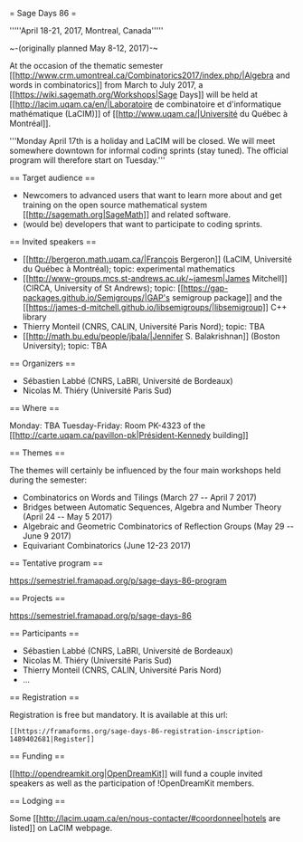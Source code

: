 = Sage Days 86 =

'''''April 18-21, 2017, Montreal, Canada'''''

~-(originally planned May 8-12, 2017)-~

At the occasion of the thematic semester [[http://www.crm.umontreal.ca/Combinatorics2017/index.php/|Algebra and words in combinatorics]] from March to July 2017, a [[https://wiki.sagemath.org/Workshops|Sage Days]] will be held at [[http://lacim.uqam.ca/en/|Laboratoire de combinatoire et d'informatique mathématique (LaCIM)]] of [[http://www.uqam.ca/|Université du Québec à Montréal]].

'''Monday April 17th is a holiday and LaCIM will be closed. We will meet somewhere downtown for informal coding sprints (stay tuned). The official program will therefore start on Tuesday.'''

== Target audience ==

 * Newcomers to advanced users that want to learn more about and get training on the open source mathematical system [[http://sagemath.org|SageMath]] and related software.
 * (would be) developers that want to participate to coding sprints.

== Invited speakers ==

 * [[http://bergeron.math.uqam.ca/|François Bergeron]] (LaCIM, Université du Québec à Montréal); topic: experimental mathematics
 * [[http://www-groups.mcs.st-andrews.ac.uk/~jamesm|James Mitchell]] (CIRCA, University of St Andrews); topic: [[https://gap-packages.github.io/Semigroups/|GAP's semigroup package]] and the [[https://james-d-mitchell.github.io/libsemigroups/|libsemigroup]] C++ library
 * Thierry Monteil (CNRS, CALIN, Université Paris Nord); topic: TBA
 * [[http://math.bu.edu/people/jbala/|Jennifer S. Balakrishnan]] (Boston University); topic: TBA

== Organizers ==

 * Sébastien Labbé (CNRS, LaBRI, Université de Bordeaux)
 * Nicolas M. Thiéry (Université Paris Sud)

== Where ==

Monday: TBA
Tuesday-Friday: Room PK-4323 of the [[http://carte.uqam.ca/pavillon-pk|Président-Kennedy building]]

== Themes ==

The themes will certainly be influenced by the four main workshops held during the semester:

 * Combinatorics on Words and Tilings (March 27 -- April 7 2017)
 * Bridges between Automatic Sequences, Algebra and Number Theory (April 24 -- May 5 2017) 
 * Algebraic and Geometric Combinatorics of Reflection Groups (May 29 -- June 9 2017)
 * Equivariant Combinatorics (June 12-23 2017)

== Tentative program ==

https://semestriel.framapad.org/p/sage-days-86-program

== Projects ==

https://semestriel.framapad.org/p/sage-days-86

== Participants ==

 * Sébastien Labbé (CNRS, LaBRI, Université de Bordeaux)
 * Nicolas M. Thiéry (Université Paris Sud)
 * Thierry Monteil (CNRS, CALIN, Université Paris Nord)
 * ...

== Registration ==

Registration is free but mandatory. It is available at this url:

    [[https://framaforms.org/sage-days-86-registration-inscription-1489402681|Register]]

== Funding ==

[[http://opendreamkit.org|OpenDreamKit]] will fund a couple invited speakers as well as the participation of !OpenDreamKit members.

== Lodging ==

Some [[http://lacim.uqam.ca/en/nous-contacter/#coordonnee|hotels are listed]] on LaCIM webpage.
